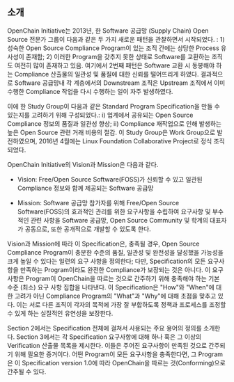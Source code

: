 ## 소개

OpenChain Initiative는 2013년, 한 Software 공급망 (Supply Chain) Open Source 전문가 그룹이 다음과 같은 두 가지 새로운 패턴을 관찰하면서 시작되었다. : 1) 성숙한 Open Source Compliance Program이 있는 조직 간에는 상당한 Process 유사성이 존재함; 2) 이러한 Program을 갖추지 못한 상태로 Software를 교환하는 조직도 여전히 많이 존재하고 있음. 여기에서 2번째 패턴은  Software 교환 시 동봉해야 하는 Compliance 산출물의 일관성 및 품질에 대한 신뢰를 떨어뜨리게 하였다. 결과적으로 Software 공급망내 각 계층에서의 Downstream 조직은 Upstream 조직에서 이미 수행한 Compliance 작업을 다시 수행하는 일이 자주 발생하였다. 

이에 한 Study Group이 다음과 같은 Standard Program Specification을 만들 수 있는지를 고려하기 위해 구성되었다.: i) 업계에서 공유되는 Open Source Compliance 정보의 품질과 일관성 향상; ii) Compliance 재작업으로 인해 발생하는 높은 Open Source 관련 거래 비용의 절감. 이 Study Group은 Work Group으로 발전하였으며, 2016년 4월에는 Linux Foundation Collaborative Project로 정식 조직되었다. 

OpenChain Initiative의 Vision과 Mission은 다음과 같다. 

- Vision: Free/Open Source Software(FOSS)가 신뢰할 수 있고 일관된 Compliance 정보와 함께 제공되는 Software 공급망

- Mission: Software 공급망 참가자를 위해 Free/Open Source Software(FOSS)의 효과적인 관리를 위한 요구사항을 수립하여 요구사항 및 부수적인 관련 사항을 Software 공급망, Open Source Community 및 학계의 대표자가 공동으로, 또한 공개적으로 개발할 수 있도록 한다. 

Vision과 Mission에 따라 이 Specification은, 충족될 경우, Open Source Compliance Program이 충분한 수준의 품질, 일관성 및 완전성을 달성했을 가능성을 크게 높일 수 있다는 일련의 요구 사항을 정의한다; 다만, Specification의 모든 요구사항을 만족하는 Program이라도 완전한 Compliance가 보장되는 것은 아니다. 이 요구사항은 Program이 OpenChain을 따르는 것으로 간주하기 위해 충족해야 하는 기본 수준 (최소) 요구 사항 집합을 나타낸다. 이 Specification은 "How"와 "When"에 대한 고려가 아닌 Compliance Program의 "What"과 "Why"에 대해 초점을 맞추고 있다. 이는 서로 다른 조직이 각자의 목적에 가장 잘 부합하도록 정책과 프로세스를 조정할 수 있게 하는 실질적인 유연성을 보장한다. 

Section 2에서는 Specification 전체에 걸쳐서 사용되는 주요 용어의 정의를 소개한다. Section 3에서는 각 Specification 요구사항에 대해 하나 혹은 그 이상의 Verification 산출물 목록을 제시한다. 이들은 주어진 요구사항이 만족된 것으로 간주되기 위해 필요한 증거이다. 어떤 Program이 모든 요구사항을 충족한다면, 그 Program은 이 Specification version 1.0에 따라 OpenChain을 따르는 것(Conforming)으로 간주될 수 있다. 
